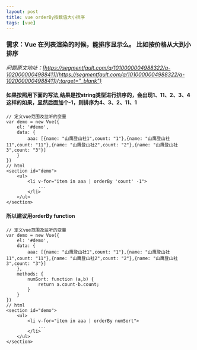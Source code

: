 ```yaml
---
layout: post
title: vue orderBy按数值大小排序
tags: [vue]
---
```



### 需求：Vue 在列表渲染的时候，能排序显示么。 比如按价格从大到小排序

*问题原文地址：[https://segmentfault.com/q/1010000004988322/a-1020000004988411](https://segmentfault.com/q/1010000004988322/a-1020000004988411){:target="_blank"}*

#### 如果按照用下面的写法,结果是按string类型进行排序的，会出现1、11、2、3、4这样的如果，显然后面加个-1，则排序为4、3、2、11、1

	// 定义vue范围及监听的变量
	var demo = new Vue({
		el: '#demo',
		data: {
			aaa: [{name: "山鹰登山社1",count: "1"},{name: "山鹰登山社11",count: "11"},{name: "山鹰登山社2",count: "2"},{name: "山鹰登山社3",count: "3"}]
		}
	})
	// html
	<section id="demo">
	    <ul>            
	        <li v-for="item in aaa | orderBy 'count' -1">
	            ...
	        </li>
	    </ul>
	</section>


#### 所以建议用orderBy function

	// 定义vue范围及监听的变量
	var demo = new Vue({
		el: '#demo',
		data: {
			aaa: [{name: "山鹰登山社1",count: "1"},{name: "山鹰登山社11",count: "11"},{name: "山鹰登山社2",count: "2"},{name: "山鹰登山社3",count: "3"}]
		},
		methods: {
		    numSort: function (a,b) {
		        return a.count-b.count;
		    }
		}
	})
	// html
	<section id="demo">
	    <ul>            
	        <li v-for="item in aaa | orderBy numSort">
	            ...
	        </li>
	    </ul>
	</section>

